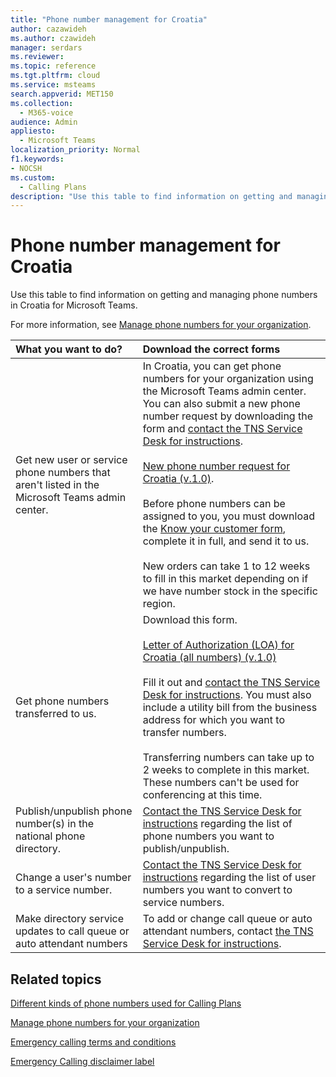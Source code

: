 ```yaml
---
title: "Phone number management for Croatia"
author: cazawideh
ms.author: czawideh
manager: serdars
ms.reviewer:
ms.topic: reference
ms.tgt.pltfrm: cloud
ms.service: msteams
search.appverid: MET150
ms.collection: 
  - M365-voice
audience: Admin
appliesto: 
  - Microsoft Teams
localization_priority: Normal
f1.keywords:
- NOCSH
ms.custom: 
  - Calling Plans
description: "Use this table to find information on getting and managing phone numbers in Croatia for Microsoft Teams."
---
```


# Phone number management for Croatia

Use this table to find information on getting and managing phone numbers in Croatia for Microsoft Teams.
  
For more information, see [Manage phone numbers for your organization](manage-phone-numbers-for-your-organization.md).
  
|**What you want to do?**|**Download the correct forms**|
|:-----|:-----|
|Get new user or service phone numbers that aren't listed in the Microsoft Teams admin center. |In Croatia, you can get phone numbers for your organization using the Microsoft Teams admin center. You can also submit a new phone number request by downloading the form and [contact the TNS Service Desk for instructions](contact-tns-service-desk.md).<br/><br/>[New phone number request for Croatia (v.1.0)](<https://download.microsoft.com/download/d/2/8/d28d59c0-a4bc-425b-9297-39510bcb9ee3/New phone number request for Croatia (v.1.0) (en-us).pdf>). <br/><br/> Before phone numbers can be assigned to you, you must download the [Know your customer form](<https://download.microsoft.com/download/3/0/5/30599c49-608b-4a20-bebb-2d5b63a1861a/Croatia - Know Your Customer.pdf>), complete it in full, and send it to us.<br/><br/>New orders can take 1 to 12 weeks to fill in this market depending on if we have number stock in the specific region.  |
|Get phone numbers transferred to us. | Download this form. <br/><br/>[Letter of Authorization (LOA) for Croatia (all numbers) (v.1.0)](<https://download.microsoft.com/download/5/2/f/52f51b3c-94f8-4d45-b0ad-5e8e11060d09/Croatia LOA.pdf>)<br/><br/>Fill it out and [contact the TNS Service Desk for instructions](contact-tns-service-desk.md). You must also include a utility bill from the business address for which you want to transfer numbers.<br/><br/>Transferring numbers can take up to 2 weeks to complete in this market. These numbers can't be used for conferencing at this time.|
|Publish/unpublish phone number(s) in the national phone directory.  <br/> |[Contact the TNS Service Desk for instructions](contact-tns-service-desk.md) regarding the list of phone numbers you want to publish/unpublish. <br/> |
|Change a user's number to a service number.  <br/> |[Contact the TNS Service Desk for instructions](contact-tns-service-desk.md) regarding the list of user numbers you want to convert to service numbers. <br/> |
|Make directory service updates to call queue or auto attendant numbers|To add or change call queue or auto attendant numbers, contact [the TNS Service Desk for instructions](contact-tns-service-desk.md). |
   
## Related topics

[Different kinds of phone numbers used for Calling Plans](../different-kinds-of-phone-numbers-used-for-calling-plans.md)

[Manage phone numbers for your organization](manage-phone-numbers-for-your-organization.md)

[Emergency calling terms and conditions](../emergency-calling-terms-and-conditions.md)
  
[Emergency Calling disclaimer label](https://download.microsoft.com/download/a/8/0/a807c43d-2177-4fe0-8732-86b3784ae6e5/emergency-calling-label-(en-us)-(v.1.0).zip)
